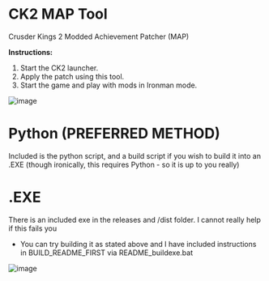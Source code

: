 # CK2 MAP Tool
 Crusder Kings 2 Modded Achievement Patcher (MAP)

 **Instructions:**
1. Start the CK2 launcher.
2. Apply the patch using this tool.
3. Start the game and play with mods in Ironman mode.

![image](https://github.com/user-attachments/assets/7f32c04c-4250-46e5-9def-8b8ed1631ea0)

# Python (**PREFERRED METHOD**)

Included is the python script, and a build script if you wish to build it into an .EXE (though ironically, this requires Python - so it is up to you really)

# .EXE

There is an included exe in the releases and /dist folder. I cannot really help if this fails you
- You can try building it as stated above and I have included instructions in BUILD_README_FIRST via README_buildexe.bat

![image](https://github.com/user-attachments/assets/3963e7d6-942e-466d-895b-36719981b1d9)
